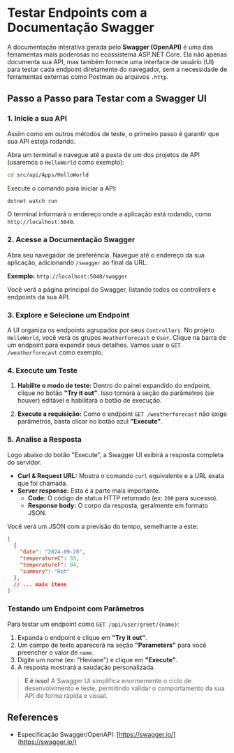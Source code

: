 # Testar Endpoints com a Documentação Swagger

A documentação interativa gerada pelo **Swagger (OpenAPI)** é uma das ferramentas mais poderosas no ecossistema ASP.NET Core. Ela não apenas documenta sua API, mas também fornece uma interface de usuário (UI) para testar cada endpoint diretamente do navegador, sem a necessidade de ferramentas externas como Postman ou arquivos `.http`.

## Passo a Passo para Testar com a Swagger UI

### 1. Inicie a sua API

Assim como em outros métodos de teste, o primeiro passo é garantir que sua API esteja rodando.

Abra um terminal e navegue até a pasta de um dos projetos de API (usaremos o `HelloWorld` como exemplo):

```bash
cd src/api/Apps/HelloWorld
```

Execute o comando para iniciar a API:

```bash
dotnet watch run
```

O terminal informará o endereço onde a aplicação está rodando, como `http://localhost:5040`.

### 2. Acesse a Documentação Swagger

Abra seu navegador de preferência.
Navegue até o endereço da sua aplicação, adicionando `/swagger` ao final da URL.

**Exemplo:** `http://localhost:5040/swagger`

Você verá a página principal do Swagger, listando todos os controllers e endpoints da sua API.

### 3. Explore e Selecione um Endpoint

A UI organiza os endpoints agrupados por seus `Controllers`. No projeto `HelloWorld`, você verá os grupos `WeatherForecast` e `User`.
Clique na barra de um endpoint para expandir seus detalhes. Vamos usar o `GET /weatherforecast` como exemplo.

### 4. Execute um Teste

1. **Habilite o modo de teste:** Dentro do painel expandido do endpoint, clique no botão **"Try it out"**. Isso tornará a seção de parâmetros (se houver) editável e habilitará o botão de execução.

2. **Execute a requisição:** Como o endpoint `GET /weatherforecast` não exige parâmetros, basta clicar no botão azul **"Execute"**.

### 5. Analise a Resposta

Logo abaixo do botão "Execute", a Swagger UI exibirá a resposta completa do servidor.

* **Curl & Request URL:** Mostra o comando `curl` equivalente e a URL exata que foi chamada.
* **Server response:** Esta é a parte mais importante.
  * **Code:** O código de status HTTP retornado (ex: `200` para sucesso).
  * **Response body:** O corpo da resposta, geralmente em formato JSON.

Você verá um JSON com a previsão do tempo, semelhante a este:

```json
[
  {
    "date": "2024-09-20",
    "temperatureC": 35,
    "temperatureF": 94,
    "summary": "Hot"
  },
  // ... mais itens
]
```

### Testando um Endpoint com Parâmetros

Para testar um endpoint como `GET /api/user/greet/{name}`:

1. Expanda o endpoint e clique em **"Try it out"**.
2. Um campo de texto aparecerá na seção **"Parameters"** para você preencher o valor de `name`.
3. Digite um nome (ex: "Heviane") e clique em **"Execute"**.
4. A resposta mostrará a saudação personalizada.

> **E é isso!** A Swagger UI simplifica enormemente o ciclo de desenvolvimento e teste, permitindo validar o comportamento da sua API de forma rápida e visual.

## References

* Especificação Swagger/OpenAPI: [https://swagger.io/](https://swagger.io/)
